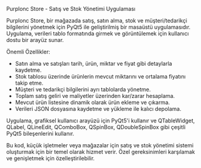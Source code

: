 Purplonc Store - Satış ve Stok Yönetimi Uygulaması

Purplonc Store, bir mağazada satış, satın alma, stok ve müşteri/tedarikçi bilgilerini yönetmek için PyQt5 ile geliştirilmiş bir masaüstü uygulamasıdır. Uygulama, verileri tablo formatında girmek ve görüntülemek için kullanıcı dostu bir arayüz sunar.

Önemli Özellikler:
- Satın alma ve satışları tarih, ürün, miktar ve fiyat gibi detaylarla kaydetme.
- Stok tablosu üzerinde ürünlerin mevcut miktarını ve ortalama fiyatını takip etme.
- Müşteri ve tedarikçi bilgilerini ayrı tablolarda yönetme.
- Toplam satış geliri ve maliyetler üzerinden kar/zarar hesaplama.
- Mevcut ürün listesine dinamik olarak ürün ekleme ve çıkarma.
- Verileri JSON dosyasına kaydetme ve yükleme ile kalıcı depolama.

Uygulama, grafiksel kullanıcı arayüzü için PyQt5'i kullanır ve QTableWidget, QLabel, QLineEdit, QComboBox, QSpinBox, QDoubleSpinBox gibi çeşitli PyQt5 bileşenlerini kullanır.

Bu kod, küçük işletmeler veya mağazalar için satış ve stok yönetimi sistemi oluşturmak için bir temel olarak hizmet verir. Özel gereksinimleri karşılamak ve genişletmek için özelleştirilebilir.


